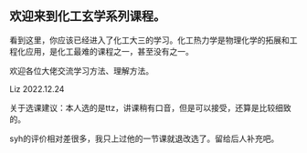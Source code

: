 ## 欢迎来到化工玄学系列课程。

看到这里，你应该已经进入了化工大三的学习。化工热力学是物理化学的拓展和工程化应用，是化工最难的课程之一，甚至没有之一。

欢迎各位大佬交流学习方法、理解方法。

Liz 2022.12.24 

关于选课建议：本人选的是ttz，讲课稍有口音，但是可以接受，还算是比较细致的。

syh的评价相对差很多，我只上过他的一节课就退改选了。留给后人补充吧。
